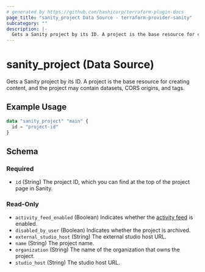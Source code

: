 ```yaml
---
# generated by https://github.com/hashicorp/terraform-plugin-docs
page_title: "sanity_project Data Source - terraform-provider-sanity"
subcategory: ""
description: |-
  Gets a Sanity project by its ID. A project is the base resource for creating content, and the project may contain datasets, CORS origins, and tags.
---
```


# sanity_project (Data Source)

Gets a Sanity project by its ID. A project is the base resource for creating content, and the project may contain datasets, CORS origins, and tags.

## Example Usage

```terraform
data "sanity_project" "main" {
  id = "project-id"
}
```

<!-- schema generated by tfplugindocs -->
## Schema

### Required

- `id` (String) The project ID, which you can find at the top of the project page in Sanity.

### Read-Only

- `activity_feed_enabled` (Boolean) Indicates whether the [activity feed](https://www.sanity.io/docs/activity-feed) is enabled.
- `disabled_by_user` (Boolean) Indicates whether the project is archived.
- `external_studio_host` (String) The external studio host URL.
- `name` (String) The project name.
- `organization` (String) The name of the organization that owns the project.
- `studio_host` (String) The studio host URL.


